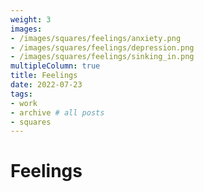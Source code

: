 ```yaml
---
weight: 3
images:
- /images/squares/feelings/anxiety.png
- /images/squares/feelings/depression.png
- /images/squares/feelings/sinking_in.png
multipleColumn: true
title: Feelings   
date: 2022-07-23
tags:
- work
- archive # all posts
- squares
---
```


# Feelings